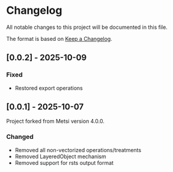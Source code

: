 # Changelog

All notable changes to this project will be documented in this file.

The format is based on [Keep a Changelog](https://keepachangelog.com/en/1.1.0/).

## [0.0.2] - 2025-10-09

### Fixed

- Restored export operations

## [0.0.1] - 2025-10-07

Project forked from Metsi version 4.0.0.

### Changed

- Removed all non-vectorized operations/treatments
- Removed LayeredObject mechanism
- Removed support for rsts output format
